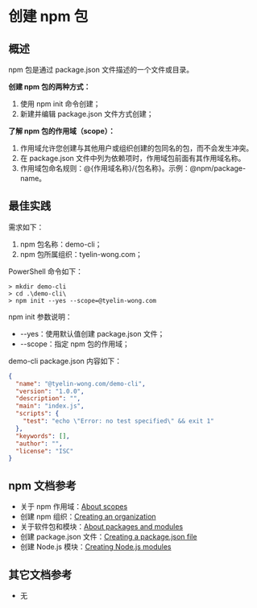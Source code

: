 # 创建 npm 包

## 概述

npm 包是通过 package.json 文件描述的一个文件或目录。

**创建 npm 包的两种方式：**

1. 使用 npm init 命令创建；
1. 新建并编辑 package.json 文件方式创建；

**了解 npm 包的作用域（scope）：**

1. 作用域允许您创建与其他用户或组织创建的包同名的包，而不会发生冲突。
1. 在 package.json 文件中列为依赖项时，作用域包前面有其作用域名称。
1. 作用域包命名规则：@{作用域名称}/{包名称}。示例：@npm/package-name。

## 最佳实践

需求如下：

1. npm 包名称：demo-cli；
1. npm 包所属组织：tyelin-wong.com；

PowerShell 命令如下：

```shell
> mkdir demo-cli
> cd .\demo-cli\
> npm init --yes --scope=@tyelin-wong.com
```

npm init 参数说明：

- --yes：使用默认值创建 package.json 文件；
- --scope：指定 npm 包的作用域；

demo-cli package.json 内容如下：

```json
{
  "name": "@tyelin-wong.com/demo-cli",
  "version": "1.0.0",
  "description": "",
  "main": "index.js",
  "scripts": {
    "test": "echo \"Error: no test specified\" && exit 1"
  },
  "keywords": [],
  "author": "",
  "license": "ISC"
}
```

## npm 文档参考

- 关于 npm 作用域：[About scopes](https://docs.npmjs.com/about-scopes)
- 创建 npm 组织：[Creating an organization](https://docs.npmjs.com/creating-an-organization)
- 关于软件包和模块：[About packages and modules](https://docs.npmjs.com/about-packages-and-modules)
- 创建 package.json 文件：[Creating a package.json file](https://docs.npmjs.com/creating-a-package-json-file)
- 创建 Node.js 模块：[Creating Node.js modules](https://docs.npmjs.com/creating-node-js-modules)

## 其它文档参考

- 无
